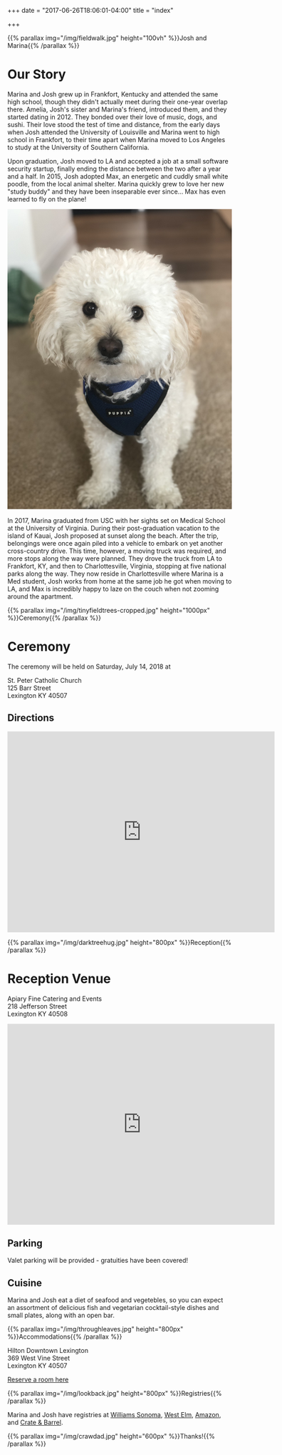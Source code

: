 +++
date = "2017-06-26T18:06:01-04:00"
title = "index"

+++

{{% parallax img="/img/fieldwalk.jpg" height="100vh" %}}Josh and Marina{{% /parallax %}}

# Our Story

Marina and Josh grew up in Frankfort, Kentucky and attended the same high
school, though they didn't actually meet during their one-year overlap there.
Amelia, Josh's sister and Marina's friend, introduced them, and they started
dating in 2012. They bonded over their love of music, dogs, and sushi. Their
love stood the test of time and distance, from the early days when Josh
attended the University of Louisville and Marina went to high school in
Frankfort, to their time apart when Marina moved to Los Angeles to study at
the University of Southern California.

Upon graduation, Josh moved to LA and accepted a job at a small software
security startup, finally ending the distance between the two after a year
and a half. In 2015, Josh adopted Max, an energetic and cuddly small white
poodle, from the local animal shelter. Marina quickly grew to love her new
"study buddy" and they have been inseparable ever since... Max has even
learned to fly on the plane!

![Max](/img/max.jpg)

In 2017, Marina graduated from USC with her sights set on Medical School at
the University of Virginia. During their post-graduation vacation to the
island of Kauai, Josh proposed at sunset along the beach. After the trip,
belongings were once again piled into a vehicle to embark on yet another
cross-country drive. This time, however, a moving truck was required, and
more stops along the way were planned. They drove the truck from LA to
Frankfort, KY, and then to Charlottesville, Virginia, stopping at five
national parks along the way. They now reside in Charlottesville where Marina
is a Med student, Josh works from home at the same job he got when moving to
LA, and Max is incredibly happy to laze on the couch when not zooming around
the apartment.

{{% parallax img="/img/tinyfieldtrees-cropped.jpg" height="1000px" %}}Ceremony{{% /parallax %}}

# Ceremony

The ceremony will be held on Saturday, July 14, 2018 at

St. Peter Catholic Church \
125 Barr Street \
Lexington KY 40507

## Directions

<iframe src="https://www.google.com/maps/embed?pb=!1m18!1m12!1m3!1d400530.60664174694!2d-85.12301807658032!3d38.345617417247155!2m3!1f0!2f0!3f0!3m2!1i1024!2i768!4f13.1!3m3!1m2!1s0x884244eedc8f1ba1%3A0xaa712835f2be5a3c!2sSt+Peter+Catholic+Church!5e0!3m2!1sen!2sus!4v1513542222398" width="600" height="450" frameborder="0" style="border:0; display:block; margin:0 auto;" allowfullscreen></iframe>

<!-- ## Parking

[Valet parking](#parking-1) will be provided at the reception venue and guests are welcome to walk two blocks between. -->

{{% parallax img="/img/darktreehug.jpg" height="800px" %}}Reception{{% /parallax %}}

# Reception Venue

Apiary Fine Catering and Events \
218 Jefferson Street \
Lexington KY 40508

<iframe src="https://www.google.com/maps/embed?pb=!1m18!1m12!1m3!1d3141.700732538732!2d-84.5018726850924!3d38.05405897970958!2m3!1f0!2f0!3f0!3m2!1i1024!2i768!4f13.1!3m3!1m2!1s0x884244f318f22db7%3A0xac266a8727e41325!2sApiary+Catering+%26+Events!5e0!3m2!1sen!2sus!4v1513541571839" width="600" height="450" frameborder="0" style="border:0; display: block; margin: 0 auto;" allowfullscreen></iframe>

## Parking

Valet parking will be provided - gratuities have been covered!

## Cuisine

Marina and Josh eat a diet of seafood and vegetebles, so you can expect an
assortment of delicious fish and vegetarian cocktail-style dishes
and small plates, along with an open bar.

{{% parallax img="/img/throughleaves.jpg" height="800px" %}}Accommodations{{% /parallax %}}

Hilton Downtown Lexington \
369 West Vine Street \
Lexington KY 40507

[Reserve a room here](http://www.hilton.com/en/hi/groups/personalized/L/LEXDTHF-ROBCHA-20180713/index.jhtml?WT.mc_id=POG)

{{% parallax img="/img/lookback.jpg" height="800px" %}}Registries{{% /parallax %}}

Marina and Josh have registries at
[Williams Sonoma](https://www.williams-sonoma.com/registry/jbz6cghzth/registry-list.html),
[West Elm](https://www.westelm.com/registry/frkchw2d66/registry-list.html),
[Amazon](https://www.amazon.com/wedding/marina-robson-joshua-chase-lexington-july-2018/registry/SY9UCGQSRRI8), and
[Crate & Barrel](https://www.crateandbarrel.com/gift-registry/marina-robson-and-josh-chase/r5796522).

{{% parallax img="/img/crawdad.jpg" height="600px" %}}Thanks!{{% /parallax %}}
